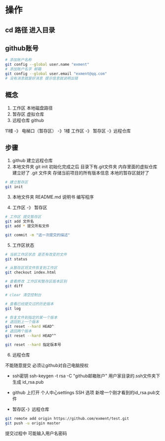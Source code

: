 # 操作

## cd 路径 进入目录

## github账号

```sh
# 添加账户名称
git config --global user.name "exment"
# 添加账户名字 邮箱
git config --global user.email "exment@qq.com"
# 没有消息就是好消息 提示信息就说明出错
```

## 概念

1. 工作区 本地磁盘路径
2. 暂存区 虚拟仓库
3. 远程仓库 github

11楼    -》 电梯口（暂存区） -》1楼 
工作区   -》 暂存区         -》远程仓库

## 步骤
1. github 建立远程仓库
2. 本地文件夹 git init 初始化完成之后 目录下有.git文件夹 内存里面的虚拟仓库建立好了
    .git 文件夹 存储当前项目的所有版本信息
    本地的暂存区就好了
```sh
# 建立暂存区
git init
```

3. 本地文件夹 README.md 说明书
    编写程序

4. 工作区 -》 暂存区
```sh
# 工作区 提交暂存区
git add 文件名
git add * 提交所有文件

git commit -m "这一次提交的描述"
```

5. 工作区状态

```sh
# 当前工作区状态 是否有改变的文件
git status

# 从暂存区将文件恢复到工作区
git checkout index.html

# 查看修改 工作区和暂存区版本区别
git diff

# clear 清空控制台

# 查看已经提交过的历史版本
git log

# 恢复文件到指定的某一个版本
# 退回到上一个版本
git reset --hard HEAD^ 
# 退回两个版本
git reset --hard HEAD^^

git reset --hard 指定版本号
```

6. 远程仓库

不能随意提交
必须让github对自己电脑授权

* ssh密钥
ssh-keygen -t rsa -C "github邮箱账户"
用户家目录的.ssh文件夹下生成
id_rsa.pub

* github 上打开 个人中心settings
SSH 选项 新增一个刚才看到的id_rsa.pub文件

* 暂存区-》远程仓库
```sh
git remote add origin https://github.com/exment/test.git
git push -u origin master
```

提交过程中 可能输入用户名密码